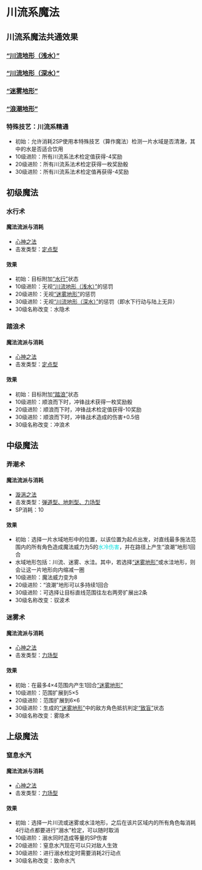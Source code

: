 # 川流系魔法

## 川流系魔法共通效果

### <a href="../../../status/terrain/#川流地形（浅水）" target="_blank">“川流地形（浅水）”</a>

### <a href="../../../status/terrain/#川流地形（深水）" target="_blank">“川流地形（深水）”</a>

### <a href="../../../status/terrain/#迷雾地形" target="_blank">“迷雾地形”</a>

### <a href="../../../status/terrain/#浪潮地形" target="_blank">“浪潮地形”</a>

### 特殊技艺：川流系精通

* 初始：允许消耗2SP使用本特殊技艺（算作魔法）检测一片水域是否清澈，其中的水是否适合饮用
* 10级进阶：所有川流系法术检定值获得-4奖励
* 20级进阶：所有川流系法术检定获得一枚奖励骰
* 30级进阶：所有川流系法术检定值再获得-4奖励

## 初级魔法

### 水行术

#### 魔法流派与消耗

* <a href="/rules/V4.x rules/8·magic/#心神之法" target="_blank">心神之法</a>
* 击发类型：<a href="/rules/V4.x rules/8·magic/#魔法的击发类型" target="_blank">定点型</a>

#### 效果

* 初始：目标附加<a href="../../../status/normal/#水行" target="_blank">“水行”</a>状态
* 10级进阶：无视<a href="../../../status/terrain/#川流地形（浅水）" target="_blank">“川流地形（浅水）”</a>的惩罚
* 20级进阶：无视<a href="../../../status/terrain/#迷雾地形" target="_blank">“迷雾地形”</a>的惩罚
* 30级进阶：无视<a href="../../../status/terrain/#川流地形（深水）" target="_blank">“川流地形（深水）”</a>的惩罚（即水下行动与陆上无异）
* 30级名称改变：水隐术

### 踏浪术

#### 魔法流派与消耗

* <a href="/rules/V4.x rules/8·magic/#心神之法" target="_blank">心神之法</a>
* 击发类型：<a href="/rules/V4.x rules/8·magic/#魔法的击发类型" target="_blank">定点型</a>

#### 效果

* 初始：目标附加<a href="../../../status/normal/#踏浪" target="_blank">“踏浪”</a>状态
* 10级进阶：顺浪而下时，冲锋战术获得一枚奖励骰
* 20级进阶：顺浪而下时，冲锋战术检定值获得-10奖励
* 30级进阶：顺浪而下时，冲锋战术造成的伤害+0.5倍
* 30级名称改变：冲浪术

## 中级魔法

### 弄潮术

#### 魔法流派与消耗

* <a href="/rules/V4.x rules/8·magic/#旋涡之法" target="_blank">漩涡之法</a>
* 击发类型：<a href="/rules/V4.x rules/8·magic/#魔法的击发类型" target="_blank">弹道型、地刺型、力场型</a>
* SP消耗：10

#### 效果

* 初始：选择一片水域地形中的位置，以该位置为起点出发，对直线最多施法范围内的所有角色造成魔法威力为5的<font color="#00dddd">水冷伤害</font>，并在路径上产生“浪潮”地形1回合
* 水域地形包括：川流、迷雾、水洼。其中，若选择<a href="../../../status/terrain/#迷雾地形" target="_blank">“迷雾地形”</a>或水洼地形，则会让这一片地形向内缩减一圈
* 10级进阶：魔法威力变为8
* 20级进阶：“浪潮”地形可以多持续1回合
* 30级进阶：可选择让目标直线范围往左右两旁扩展出2条
* 30级名称改变：驭波术

### 迷雾术

#### 魔法流派与消耗

* <a href="/rules/V4.x rules/8·magic/#心神之法" target="_blank">心神之法</a>
* 击发类型：<a href="/rules/V4.x rules/8·magic/#魔法的击发类型" target="_blank">力场型</a>

#### 效果

* 初始：在最多4×4范围内产生1回合<a href="../../../status/terrain/#迷雾地形" target="_blank">“迷雾地形”</a>
* 10级进阶：范围扩展到5×5
* 20级进阶：范围扩展到6×6
* 30级进阶：生成的<a href="../../../status/terrain/#迷雾地形" target="_blank">“迷雾地形”</a>中的敌方角色抵抗判定<a href="../../../status/normal/#致盲" target="_blank">“致盲”</a>状态
* 30级名称改变：雾隐术

## 上级魔法

### 窒息水汽

#### 魔法流派与消耗

* <a href="/rules/V4.x rules/8·magic/#心神之法" target="_blank">心神之法</a>
* 击发类型：<a href="/rules/V4.x rules/8·magic/#魔法的击发类型" target="_blank">力场型</a>

#### 效果

* 初始：选择一片川流或迷雾或水洼地形，之后在该片区域内的所有角色每消耗4行动点都要进行“溺水”检定，可以随时取消
* 10级进阶：溺水同时造成等量的SP伤害
* 20级进阶：窒息水汽现在可以只对敌人生效
* 30级进阶：进行溺水检定时需要消耗2行动点
* 30级名称改变：致命水汽